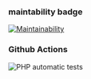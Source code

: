 ### maintability badge

[![Maintainability](https://api.codeclimate.com/v1/badges/e0fb8650005337d2da4c/maintainability)](https://codeclimate.com/github/AVFfromSPb/brain-games/maintainability)

### Github Actions

![PHP automatic tests](https://github.com/AVFfromSPb/brain-games/workflows/PHP%20automatic%20tests/badge.svg)

